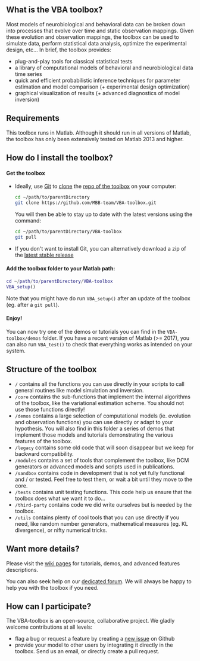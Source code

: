 ## What is the VBA toolbox?

Most models of neurobiological and behavioral data can be broken down into processes that evolve over time and static observation mappings. Given these evolution and observation mappings, the toolbox can be used to simulate data, perform statistical data analysis, optimize the experimental design, etc... In brief, the toolbox provides:

* plug-and-play tools for classical statistical tests
* a library of computational models of behavioral and neurobiological data time series
* quick and efficient probabilistic inference techniques for parameter estimation and model comparison (+ experimental design optimization)
* graphical visualization of results (+ advanced diagnostics of model inversion)

## Requirements

This toolbox runs in Matlab. Although it should run in all versions of Matlab, the toolbox has only been extensively tested on Matlab 2013 and higher.

## How do I install the toolbox?

#### Get the toolbox

- Ideally, use [Git](https://git-scm.com/) to  [clone](https://github.com/MBB-team/VBA-toolbox/clone) the [repo of the toolbox](https://github.com/MBB-team/VBA-toolbox) on your computer:

    ```bash
    cd ~/path/to/parentDirectory
    git clone https://github.com/MBB-team/VBA-toolbox.git
    ```
    You will then be able to stay up to date with the latest versions using the command:

    ```bash
    cd ~/path/to/parentDirectory/VBA-toolbox
    git pull
    ```

- If you don't want to install Git, you can alternatively download a zip of the [latest stable release](https://github.com/MBB-team/VBA-toolbox/archive/master.zip)

#### Add the toolbox folder to your Matlab path:

```matlab
cd ~/path/to/parentDirectory/VBA-toolbox
VBA_setup()
```

Note that you might have do run `VBA_setup()` after an update of the toolbox (eg. after a `git pull`).

#### Enjoy!

You can now try one of the demos or tutorials you can find in the `VBA-toolbox/demos` folder. If you have a recent version of Matlab (>= 2017), you can also run `VBA_test()` to check that everything works as intended on your system.

## Structure of the toolbox

- `/` contains all the functions you can use directly in your scripts to call general routines like model simulation and inversion.
- `/core` contains the sub-functions that implement the internal algorithms of the toolbox, like the variational estimation scheme. You should not use those functions directly!
- `/demos` contains a large selection of computational models (ie. evolution and observation functions) you can use directly or adapt to your hypothesis. You will also find in this folder a series of demos that implement those models and tutorials demonstrating the various features of the toolbox.
- `/legacy` contains some old code that will soon disappear but we keep for backward compatibility.
- `/modules` contains a set of tools that complement the toolbox, like DCM generators or advanced models and scripts used in publications.
- `/sandbox` contains code in development that is not yet fully functional and / or tested. Feel free to test them, or wait a bit until they move to the core.
- `/tests` contains unit testing functions. This code help us ensure that the toolbox does what we want it to do...
- `/third-party` contains code we did write ourselves but is needed by the toolbox.
- `/utils` contains plenty of cool tools that you can use directly if you need, like random number generators, mathematical measures (eg. KL divergence), or nifty numerical tricks.

## Want more details?

Please visit the [wiki pages](http://mbb-team.github.io/VBA-toolbox/wiki/) for tutorials, demos, and advanced features descriptions.

You can also seek help on our [dedicated forum](http://mbb-team.github.io/VBA-toolbox/forum/). We will always be happy to help you with the toolbox if you need.

## How can I participate?

The VBA-toolbox is an open-source, collaborative project.
We gladly welcome contributions at all levels:
- flag a bug or request a feature by creating a [new issue](https://github.com/MBB-team/VBA-toolbox/issues) on Github
- provide your model to other users by integrating it directly in the toolbox. Send us an email, or directly create a pull request.
